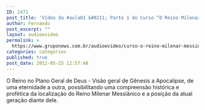 ```yaml
---
ID: 2471
post_title: 'Vídeo da #aula01 &#8211; Parte 1 do Curso “O Reino Milenar Messiânico”'
author: Fernando
post_excerpt: ""
layout: audioevideo
permalink: >
  https://www.gruponews.com.br/audioevideo/curso-o-reino-milenar-messinico-aula01-parte-1
categories: categories
published: true
post_date: 2012-05-25 12:57:48
---
```

O Reino no Plano Geral de Deus - Visão geral de Gênesis a Apocalipse, de uma eternidade a outra, possibilitando uma compreensão histórica e profética da localização do Reino Milenar Messiânico e a posição da atual geração diante dele.